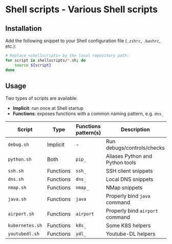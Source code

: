 # Shell scripts - Various Shell scripts

## Installation

Add the following snippet to your Shell configuration file (`.zshrc`, `.bashrc`, etc.):

```bash
# Replace <shellscripts> by the local repository path:
for script in shellscripts/*.sh; do
    source ${script}
done
```

## Usage

Two types of scripts are available:

* **Implicit**: run once at Shell startup
* **Functions**: exposes functions with a common naming pattern, e.g. `dns_`

| Script          | Type      | Functions pattern(s) | Description                     |
|-----------------|-----------|----------------------|---------------------------------|
| `debug.sh`      | Implicit  | -                    | Run debugs/controls/checks      |
| `python.sh`     | Both      | `pip_`               | Aliases Python and Python tools |
| `ssh.sh`        | Functions | `ssh_`               | SSH client snippets             |
| `dns.sh`        | Functions | `dns_`               | Local DNS snippets              |
| `nmap.sh`       | Functions | `nmap_`              | NMap snippets                   |
| `java.sh`       | Functions | `java`               | Properly bind `java` command    |
| `airport.sh`    | Functions | `airport`            | Properly bind `airport` command |
| `kubernetes.sh` | Functions | `k8s_`               | Some K8S helpers                |
| `youtubedl.sh`  | Functions | `ydl_`               | Youtube-DL helpers              |
